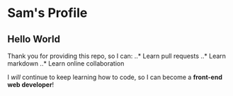 # Sam's Profile
## Hello World

Thank you for providing this repo, so I can:
..* Learn pull requests
..* Learn markdown
..* Learn online collaboration

I *will* continue to keep learning how to code, so I can become a **front-end web developer**!

